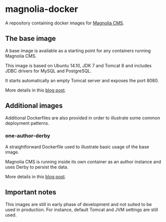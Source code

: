 # magnolia-docker
A repository containing docker images for [Magnolia CMS](http://magnolia-cms.com/).

## The base image
A base image is available as a starting point for any containers running Magnolia CMS.

This image is based on Ubuntu 14.10, JDK 7 and Tomcat 8 and includes JDBC drivers for MySQL and PostgreSQL.

It starts automatically an empty Tomcat server and exposes the port 8080.

More details in this [blog post](http://nicolasbarbe.com/2015/01/02/a-docker-image-for-magnolia/).

## Additional images
Additional Dockerfiles are also provided in order to illustrate some common deployment patterns.

### one-author-derby
A straightforward Dockerfile used to illustrate basic usage of the base image. 

Magnolia CMS is running inside its own container as an author instance and uses Derby to persist the data.

More details in this [blog post](http://nicolasbarbe.com/2015/01/02/a-docker-image-for-magnolia/).

## Important notes
This images are still in early phase of development and not suited to be used in production. For instance, default Tomcat and JVM settings are still used.
